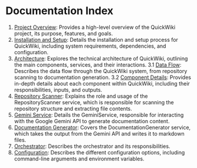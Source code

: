 # Documentation Index

1. [Project Overview](./1_project-overview.md): Provides a high-level overview of the QuickWiki project, its purpose, features, and goals.
2. [Installation and Setup](./2_installation-setup.md): Details the installation and setup process for QuickWiki, including system requirements, dependencies, and configuration.
3. [Architecture](./3_architecture.md): Explores the technical architecture of QuickWiki, outlining the main components, services, and their interactions.
    3.1 [Data Flow](./3-1_data-flow.md): Describes the data flow through the QuickWiki system, from repository scanning to documentation generation.
    3.2 [Component Details](./3-2_component-details.md): Provides in-depth details about each component within QuickWiki, including their responsibilities, inputs, and outputs.
4. [Repository Scanner](./4_repository-scanner.md): Explains the role and usage of the RepositoryScanner service, which is responsible for scanning the repository structure and extracting file contents.
5. [Gemini Service](./5_gemini-service.md): Details the GeminiService, responsible for interacting with the Google Gemini API to generate documentation content.
6. [Documentation Generator](./6_documentation-generator.md): Covers the DocumentationGenerator service, which takes the output from the Gemini API and writes it to markdown files.
7. [Orchestrator](./7_orchestrator.md): Describes the orchestrator and its responsibilities.
8. [Configuration](./8_configuration.md): Describes the different configuration options, including command-line arguments and environment variables.
